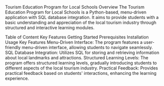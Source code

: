 Tourism Education Program for Local Schools
Overview
The Tourism Education Program for Local Schools is a Python-based, menu-driven application with SQL database integration. It aims to provide students with a basic understanding and appreciation of the local tourism industry through structured and interactive learning modules.

Table of Content
Key Features
Getting Started
Prerequisites
Installation
Usage
Key Features
Menu-Driven Interface: The program features a user-friendly menu-driven interface, allowing students to navigate seamlessly.
SQL Database Integration: Utilizes SQL for storing and retrieving information about local landmarks and attractions.
Structured Learning Levels: The program offers structured learning levels, gradually introducing students to different aspects of the local tourism industry.
Practical Feedback: Provides practical feedback based on students' interactions, enhancing the learning experience.

